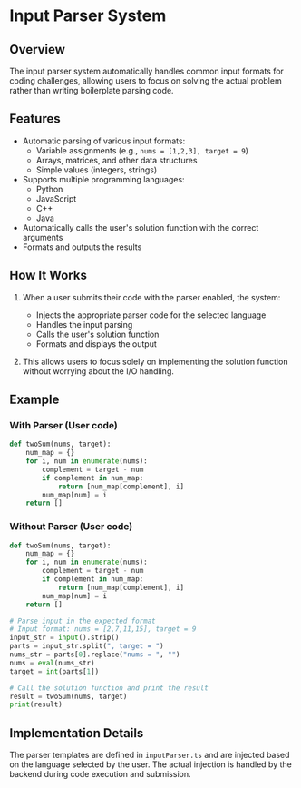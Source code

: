 # Input Parser System

## Overview

The input parser system automatically handles common input formats for coding challenges, allowing users to focus on solving the actual problem rather than writing boilerplate parsing code.

## Features

- Automatic parsing of various input formats:
  - Variable assignments (e.g., `nums = [1,2,3], target = 9`)
  - Arrays, matrices, and other data structures
  - Simple values (integers, strings)
- Supports multiple programming languages:
  - Python
  - JavaScript
  - C++
  - Java
- Automatically calls the user's solution function with the correct arguments
- Formats and outputs the results

## How It Works

1. When a user submits their code with the parser enabled, the system:
   - Injects the appropriate parser code for the selected language
   - Handles the input parsing
   - Calls the user's solution function
   - Formats and displays the output

2. This allows users to focus solely on implementing the solution function without worrying about the I/O handling.

## Example

### With Parser (User code)

```python
def twoSum(nums, target):
    num_map = {}
    for i, num in enumerate(nums):
        complement = target - num
        if complement in num_map:
            return [num_map[complement], i]
        num_map[num] = i
    return []
```

### Without Parser (User code)

```python
def twoSum(nums, target):
    num_map = {}
    for i, num in enumerate(nums):
        complement = target - num
        if complement in num_map:
            return [num_map[complement], i]
        num_map[num] = i
    return []

# Parse input in the expected format
# Input format: nums = [2,7,11,15], target = 9
input_str = input().strip()
parts = input_str.split(", target = ")
nums_str = parts[0].replace("nums = ", "")
nums = eval(nums_str)
target = int(parts[1])

# Call the solution function and print the result
result = twoSum(nums, target)
print(result)
```

## Implementation Details

The parser templates are defined in `inputParser.ts` and are injected based on the language selected by the user. The actual injection is handled by the backend during code execution and submission. 